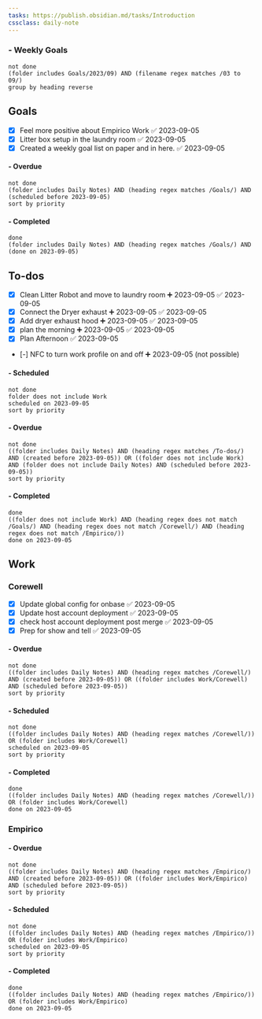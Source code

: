 ```yaml
---
tasks: https://publish.obsidian.md/tasks/Introduction
cssclass: daily-note
---
```

### - Weekly Goals
```tasks
not done
(folder includes Goals/2023/09) AND (filename regex matches /03 to 09/)
group by heading reverse
```
## Goals
- [x] Feel more positive about Empirico Work ✅ 2023-09-05
- [x] Litter box setup in the laundry room ✅ 2023-09-05
- [x] Created a weekly goal list on paper and in here. ✅ 2023-09-05

#### - Overdue
```tasks
not done
(folder includes Daily Notes) AND (heading regex matches /Goals/) AND (scheduled before 2023-09-05)
sort by priority
```
#### - Completed
```tasks
done
(folder includes Daily Notes) AND (heading regex matches /Goals/) AND (done on 2023-09-05)
```
## To-dos
- [x] Clean Litter Robot and move to laundry room ➕ 2023-09-05 ✅ 2023-09-05
- [x] Connect the Dryer exhaust ➕ 2023-09-05 ✅ 2023-09-05
- [x] Add dryer exhaust hood ➕ 2023-09-05 ✅ 2023-09-05
- [x] plan the morning ➕ 2023-09-05 ✅ 2023-09-05
- [x] Plan Afternoon ✅ 2023-09-05
- [-] NFC to turn work profile on and off ➕ 2023-09-05 (not possible)
#### - Scheduled
```tasks
not done
folder does not include Work
scheduled on 2023-09-05
sort by priority
```
#### - Overdue
```tasks
not done
((folder includes Daily Notes) AND (heading regex matches /To-dos/) AND (created before 2023-09-05)) OR ((folder does not include Work) AND (folder does not include Daily Notes) AND (scheduled before 2023-09-05))
sort by priority
```
#### - Completed
```tasks
done
((folder does not include Work) AND (heading regex does not match /Goals/) AND (heading regex does not match /Corewell/) AND (heading regex does not match /Empirico/))
done on 2023-09-05
```
## Work
### Corewell
- [x] Update global config for onbase ✅ 2023-09-05
- [x] Update host account deployment ✅ 2023-09-05
- [x] check host account deployment post merge ✅ 2023-09-05
- [x] Prep for show and tell ✅ 2023-09-05
#### - Overdue
```tasks
not done
((folder includes Daily Notes) AND (heading regex matches /Corewell/) AND (created before 2023-09-05)) OR ((folder includes Work/Corewell) AND (scheduled before 2023-09-05))
sort by priority
```
#### - Scheduled
```tasks
not done
((folder includes Daily Notes) AND (heading regex matches /Corewell/)) OR (folder includes Work/Corewell)
scheduled on 2023-09-05
sort by priority
```
#### - Completed
```tasks
done
((folder includes Daily Notes) AND (heading regex matches /Corewell/)) OR (folder includes Work/Corewell)
done on 2023-09-05
```
### Empirico

#### - Overdue
```tasks
not done
((folder includes Daily Notes) AND (heading regex matches /Empirico/) AND (created before 2023-09-05)) OR ((folder includes Work/Empirico) AND (scheduled before 2023-09-05))
sort by priority
```
#### - Scheduled
```tasks
not done
((folder includes Daily Notes) AND (heading regex matches /Empirico/)) OR (folder includes Work/Empirico)
scheduled on 2023-09-05
sort by priority
```
#### - Completed
```tasks
done
((folder includes Daily Notes) AND (heading regex matches /Empirico/)) OR (folder includes Work/Empirico)
done on 2023-09-05
```

